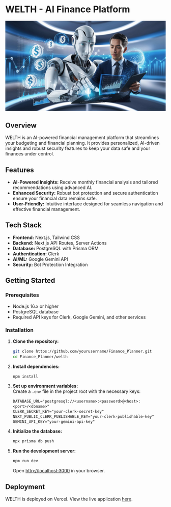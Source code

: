 # WELTH - AI Finance Platform

![WELTH Banner](./welth/public/banner.jpeg)

## Overview

WELTH is an AI-powered financial management platform that streamlines your budgeting and financial planning. It provides personalized, AI-driven insights and robust security features to keep your data safe and your finances under control.

## Features

- **AI-Powered Insights:** Receive monthly financial analysis and tailored recommendations using advanced AI.
- **Enhanced Security:** Robust bot protection and secure authentication ensure your financial data remains safe.
- **User-Friendly:** Intuitive interface designed for seamless navigation and effective financial management.

## Tech Stack

- **Frontend:** Next.js, Tailwind CSS
- **Backend:** Next.js API Routes, Server Actions
- **Database:** PostgreSQL with Prisma ORM
- **Authentication:** Clerk
- **AI/ML:** Google Gemini API
- **Security:** Bot Protection Integration

## Getting Started

### Prerequisites

- Node.js 16.x or higher
- PostgreSQL database
- Required API keys for Clerk, Google Gemini, and other services

### Installation

1. **Clone the repository:**
    ```bash
    git clone https://github.com/yourusername/Finance_Planner.git
    cd Finance_Planner/welth
    ```

2. **Install dependencies:**
    ```bash
    npm install
    ```

3. **Set up environment variables:**  
   Create a `.env` file in the project root with the necessary keys:
    ```
    DATABASE_URL="postgresql://<username>:<password>@<host>:<port>/<dbname>"
    CLERK_SECRET_KEY="your-clerk-secret-key"
    NEXT_PUBLIC_CLERK_PUBLISHABLE_KEY="your-clerk-publishable-key"
    GEMINI_API_KEY="your-gemini-api-key"
    ```

4. **Initialize the database:**
    ```bash
    npx prisma db push
    ```

5. **Run the development server:**
    ```bash
    npm run dev
    ```
    Open [http://localhost:3000](http://localhost:3000) in your browser.

## Deployment

WELTH is deployed on Vercel. View the live application [here](https://finance-planner-pi.vercel.app/).
